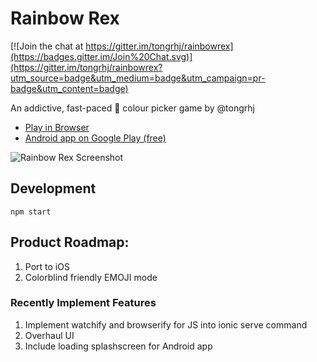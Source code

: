 Rainbow Rex
=====================

[![Join the chat at https://gitter.im/tongrhj/rainbowrex](https://badges.gitter.im/Join%20Chat.svg)](https://gitter.im/tongrhj/rainbowrex?utm_source=badge&utm_medium=badge&utm_campaign=pr-badge&utm_content=badge)

An addictive, fast-paced :rainbow: colour picker game by @tongrhj

* [Play in Browser](http://rainbowrex.herokuapp.com)
* [Android app on Google Play (free)](https://play.google.com/store/apps/details?id=com.sotonggames.rainbowrex&hl=en)

![Rainbow Rex Screenshot](https://lh3.googleusercontent.com/O7fvBAJ_knaILjTDMg1pOJiDCktcK1rbsmhA6-3TDtryZ54jtWY6-UGsEuNrIIGPyUA=h900-rw)

## Development

```
npm start
```

## Product Roadmap:
1. Port to iOS
1. Colorblind friendly EMOJI mode

### Recently Implement Features
1. Implement watchify and browserify for JS into ionic serve command
1. Overhaul UI
1. Include loading splashscreen for Android app
